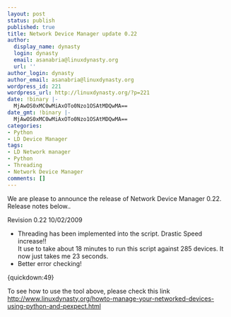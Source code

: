 ```yaml
---
layout: post
status: publish
published: true
title: Network Device Manager update 0.22
author:
  display_name: dynasty
  login: dynasty
  email: asanabria@linuxdynasty.org
  url: ''
author_login: dynasty
author_email: asanabria@linuxdynasty.org
wordpress_id: 221
wordpress_url: http://linuxdynasty.org/?p=221
date: !binary |-
  MjAwOS0xMC0wMiAxOTo0Nzo1OSAtMDQwMA==
date_gmt: !binary |-
  MjAwOS0xMC0wMiAxOTo0Nzo1OSAtMDQwMA==
categories:
- Python
- LD Device Manager
tags:
- LD Network manager
- Python
- Threading
- Network Device Manager
comments: []
---
```

<p>We are please to announce the release of Network Device Manager 0.22. Release notes below..</p>
<p>Revision 0.22 10/02/2009</p>
<ul>
<li>Threading has been implemented into the script. Drastic Speed increase!!<br />
It use to take about 18 minutes to run this script against 285 devices. It now just takes me 23 seconds.</li>
<li>Better error checking!</li>
</ul>
<p>{quickdown:49}</p>
<p>To see how to use the tool above, please check this link <a href="howto-manage-your-networked-devices-using-python-and-pexpect.html">http://www.linuxdynasty.org/howto-manage-your-networked-devices-using-python-and-pexpect.html</a></p>
